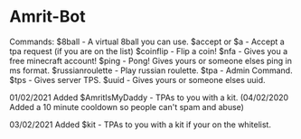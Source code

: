 # Amrit-Bot
Commands: $8ball - A virtual 8ball you can use. $accept or $a - Accept a tpa request (if you are on the list) $coinflip - Flip a coin! $nfa - Gives you a free minecraft account! $ping - Pong! Gives yours or someone elses ping in ms format. $russianroulette - Play russian roulette. $tpa - Admin Command. $tps - Gives server TPS. $uuid - Gives yours or someone elses uuid.

01/02/2021 Added $AmritIsMyDaddy - TPAs to you with a kit. (04/02/2020 Added a 10 minute cooldown so people can't spam and abuse)

03/02/2021 Added $kit - TPAs to you with a kit if your on the whitelist.




